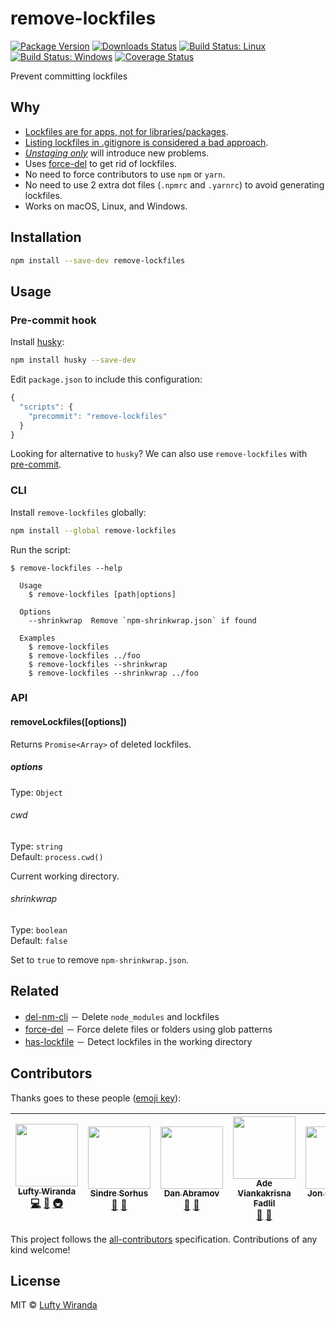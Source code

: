# remove-lockfiles

[![Package Version](https://img.shields.io/npm/v/remove-lockfiles.svg?style=flat-square)](https://www.npmjs.com/package/remove-lockfiles)
[![Downloads Status](https://img.shields.io/npm/dm/remove-lockfiles.svg?style=flat-square)](https://npm-stat.com/charts.html?package=remove-lockfiles&from=2016-04-01)
[![Build Status: Linux](https://img.shields.io/travis/luftywiranda13/remove-lockfiles/master.svg?style=flat-square)](https://travis-ci.org/luftywiranda13/remove-lockfiles)
[![Build Status: Windows](https://img.shields.io/appveyor/ci/luftywiranda13/remove-lockfiles/master.svg?style=flat-square&logo=appveyor)](https://ci.appveyor.com/project/luftywiranda13/remove-lockfiles/branch/master)
[![Coverage Status](https://img.shields.io/codecov/c/github/luftywiranda13/remove-lockfiles/master.svg?style=flat-square)](https://codecov.io/gh/luftywiranda13/remove-lockfiles)

Prevent committing lockfiles

## Why

* [Lockfiles are for apps, not for libraries/packages](https://github.com/sindresorhus/ama/issues/479#issuecomment-310661514).
* [Listing lockfiles in .gitignore is considered a bad approach](https://github.com/facebookincubator/create-react-app/pull/2014#issuecomment-300811661).
* _[Unstaging only](https://github.com/facebookincubator/create-react-app/pull/2700)_ will introduce new problems.
* Uses [force-del](https://github.com/luftywiranda13/force-del) to get rid of lockfiles.
* No need to force contributors to use `npm` or `yarn`.
* No need to use 2 extra dot files (`.npmrc` and `.yarnrc`) to avoid generating lockfiles.
* Works on macOS, Linux, and Windows.

## Installation

```sh
npm install --save-dev remove-lockfiles
```

## Usage

### Pre-commit hook

Install [husky](https://github.com/typicode/husky):

```sh
npm install husky --save-dev
```

Edit `package.json` to include this configuration:

```js
{
  "scripts": {
    "precommit": "remove-lockfiles"
  }
}
```

Looking for alternative to `husky`? We can also use `remove-lockfiles` with [pre-commit](https://github.com/observing/pre-commit).

### CLI

Install `remove-lockfiles` globally:

```sh
npm install --global remove-lockfiles
```

Run the script:

```
$ remove-lockfiles --help

  Usage
    $ remove-lockfiles [path|options]

  Options
    --shrinkwrap  Remove `npm-shrinkwrap.json` if found

  Examples
    $ remove-lockfiles
    $ remove-lockfiles ../foo
    $ remove-lockfiles --shrinkwrap
    $ remove-lockfiles --shrinkwrap ../foo
```

### API

#### removeLockfiles([options])

Returns `Promise<Array>` of deleted lockfiles.

##### options

Type: `Object`

###### cwd

Type: `string`<br />
Default: `process.cwd()`

Current working directory.

###### shrinkwrap

Type: `boolean`<br />
Default: `false`

Set to `true` to remove `npm-shrinkwrap.json`.

## Related

* [del-nm-cli](https://github.com/luftywiranda13/del-nm-cli) － Delete `node_modules` and lockfiles
* [force-del](https://github.com/luftywiranda13/force-del) － Force delete files or folders using glob patterns
* [has-lockfile](https://github.com/luftywiranda13/has-lockfile) － Detect lockfiles in the working directory

## Contributors

Thanks goes to these people ([emoji key](https://github.com/kentcdodds/all-contributors#emoji-key)):

<!-- ALL-CONTRIBUTORS-LIST:START - Do not remove or modify this section -->

<!-- prettier-ignore -->
| [<img src="https://avatars2.githubusercontent.com/u/22868432?v=3" width="100px;"/><br /><sub><b>Lufty Wiranda</b></sub>](https://github.com/luftywiranda13)<br />[💻](https://github.com/luftywiranda13/remove-lockfiles/commits?author=luftywiranda13 "Code") [📖](https://github.com/luftywiranda13/remove-lockfiles/commits?author=luftywiranda13 "Documentation") [🚇](#infra-luftywiranda13 "Infrastructure (Hosting, Build-Tools, etc)") | [<img src="https://avatars1.githubusercontent.com/u/170270?v=4" width="100px;"/><br /><sub><b>Sindre Sorhus</b></sub>](https://sindresorhus.com)<br />[💬](#question-sindresorhus "Answering Questions") [🤔](#ideas-sindresorhus "Ideas, Planning, & Feedback") | [<img src="https://avatars0.githubusercontent.com/u/810438?v=4" width="100px;"/><br /><sub><b>Dan Abramov</b></sub>](http://twitter.com/dan_abramov)<br />[💬](#question-gaearon "Answering Questions") [🤔](#ideas-gaearon "Ideas, Planning, & Feedback") | [<img src="https://avatars1.githubusercontent.com/u/9636410?v=4" width="100px;"/><br /><sub><b>Ade Viankakrisna Fadlil</b></sub>](https://musify.id)<br />[💬](#question-viankakrisna "Answering Questions") [🤔](#ideas-viankakrisna "Ideas, Planning, & Feedback") | [<img src="https://avatars2.githubusercontent.com/u/364677?v=4" width="100px;"/><br /><sub><b>Jon Crenshaw</b></sub>](http://linkedin.com/in/jdcrensh)<br />[🤔](#ideas-jdcrensh "Ideas, Planning, & Feedback") |
| :---: | :---: | :---: | :---: | :---: |

<!-- ALL-CONTRIBUTORS-LIST:END -->

This project follows the [all-contributors](https://github.com/kentcdodds/all-contributors) specification. Contributions of any kind welcome!

## License

MIT &copy; [Lufty Wiranda](https://www.luftywiranda.com)
